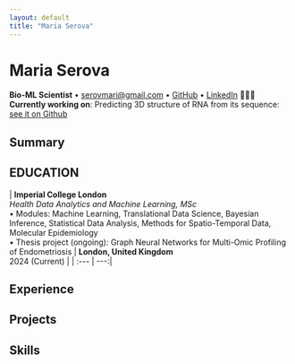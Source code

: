```yaml
---
layout: default
title: "Maria Serova"
---
```


# Maria Serova
**Bio-ML Scientist** • [serovmari@gmail.com](mailto:serovmari@gmail.com) • [GitHub](https://github.com/mariaserov) • [LinkedIn](https://www.linkedin.com/in/maria-serova/)
**👩🏻‍💻 Currently working on**: Predicting 3D structure of RNA from its sequence: [see it on Github](https://github.com/mariaserov/kaggle_RNAfold)
## Summary


## EDUCATION

| **Imperial College London**<br>
  *Health Data Analytics and Machine Learning, MSc*<br>
  • Modules: Machine Learning, Translational Data Science, Bayesian Inference, Statistical Data Analysis, Methods for Spatio-Temporal Data, Molecular Epidemiology<br>
  • Thesis project (ongoing): Graph Neural Networks for Multi-Omic Profiling of Endometriosis | **London, United Kingdom**<br>
  2024 (Current) |
| :--- | ---:|



## Experience

## Projects

## Skills 
